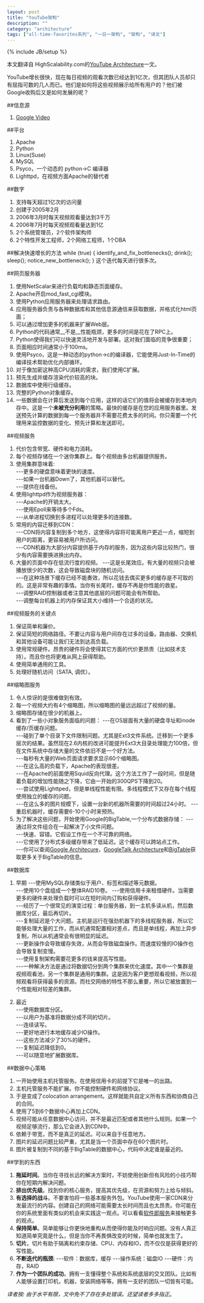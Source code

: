 ```yaml
---
layout: post
title: "YouTube架构"
description: ""
category: "architecture"
tags: ["all-time-favorites系列", "一日一架构", "架构", "译文"]
---
```

{% include JB/setup %}

本文翻译自 HighScalability.com的[YouTube Architecture](http://highscalability.com/youtube-architecture)一文。

YouTube增长很快，现在每日视频的观看次数已经达到1亿次，但其团队人员却只有屈指可数的几人而已。他们是如何将这些视频展示给所有用户的？他们被Google收购后又是如何发展的呢？

##信息源
1. [Google Video](http://video.google.com/videoplay?docid=-6304964351441328559)

##平台
1. Apache
2. Python
3. Linux(Suse)
4. MySQL
5. Psyco，一个动态的 python->C 编译器
6. Lighttpd，在视频方面Apache的替代者

##数字
1. 支持每天超过1亿次的访问量
2. 创建于2005年2月
3. 2006年3月时每天视频观看量达到3千万
4. 2006年7月时每天视频观看量达到1亿
5. 2个系统管理员，2个软件架构师
6. 2个特性开发工程师，2个网络工程师，1个DBA

##解决快速增长的方法
    while (true)
    { 
        identify_and_fix_bottlenecks();
        drink();
        sleep();
        notice_new_bottleneck();
    }
这个迭代每天进行很多次。

##网页服务器
1. 使用NetScalar来进行负载均和静态页面缓存。
2. Apache开启mod_fast_cgi模块。
3. 使用Python应用服务器来处理请求路由。
4. 应用服务器负责与各种数据库和其他信息源通信来获取数据，并格式化html页面；
5. 可以通过增加更多的机器来扩展Web层。
6. Python的代码通常__不是__性能瓶颈，更多的时间是花在了RPC上。
7. Python使得我们可以快速灵活地开发与部署。这对我们面临的竞争很重要；
8. 页面相应时间通常小于100ms。
9. 使用Psyco，这是一种动态的python->c的编译器，它能使用Just-In-Time的编译技术帮助优化内部循环。
10. 对于像加密这种高CPU消耗的需求，我们使用C扩展。
11. 预先生成并缓存渲染代价较高的块。
12. 数据库中使用行级缓存。
13. 完整的Python对象缓存。
14. 一些数据会在计算后发送到每个应用，这样的话它们的值将会被缓存到本地内存中。这是一个**未被充分利用**的策略。最快的缓存是在您的应用服务器里。发送预先计算的数据到每一个服务器并不需要花费太多的时间。你只需要一个代理用来监控数据的变化、预先计算和发送即可。

##视频服务
1. 代价包含带宽、硬件和电力消耗。
2. 每个视频存储在一个迷你集群上。每个视频由多台机器提供服务。
3. 使用集群意味着:  
  ---更多的硬盘意味着更快的速度。  
  ---如果一台机器Down了，其他机器可以替代。  
  ---提供在线备份。  
4. 使用lighttpd作为视频服务器：  
  ---Apache的开销太大。  
  ---使用Epoll来等待多个Fds。  
  ---从单进程切换到多进程可以处理更多的连接数。   
5. 常用的内容迁移到CDN：  
  ---CDN将内容复制到多个地方，这使得内容将可能离用户更近一点，缩短到用户的距离，更容易被用户所访问。  
  ---CDN机器为大部分内容提供基于内存的服务，因为这些内容比较热门，很少有内容需要换进换出内存。  
6. 大量的页面中存在低流行度的视频。
  ---这是长尾效应。有大量的视频只会被播放很少的次数，这会导致磁盘块的随机访问。  
  ---在这种场景下缓存已经不能奏效，所以花钱去偶买更多的缓存是不可取的的。这是非常有趣的事情。当你有长尾时，缓存不再是你性能的救星。  
  ---调整RAID控制器或者注意其他底层的问题可能会有所帮助。  
  ---调整每台机器上的内存保证其大小维持一个合适的状况。  

##视频服务的关键点
1. 保证简单和廉价。  
2. 保证简短的网络路径。不要让内容与用户间存在过多的设备。路由器、交换机和其他设备可能让我们无法到达高负载。  
3. 使用常规硬件。昂贵的硬件将会使得其它方面的代价更昂贵（比如技术支持）。而且你也将更难从网上获得帮助。  
4. 使用简单通用的工具。
5. 处理好随机访问（SATA, 调优）。  

##缩略图服务
1. 令人惊讶的是很难做到有效。  
2. 每一个视频大约有4个缩略图，所以缩略图的量远远超过了视频的量。  
3. 缩略图存储在很少的机器上。  
4. 看到了一些小对象服务面临的问题：
  ---在OS层面有大量的硬盘寻址和inode缓存/页缓存问题。  
  ---碰到了单个目录下文件限制问题。尤其是Ext3文件系统。迁移到一个更多层次的结果。虽然现在2.6内核的改进可能提升Ext3大目录处理能力100倍，但在文件系统中存储大量的文件依旧不是一个好方法。  
  ---每秒有大量的Web页面请求要求显示60个缩略图。  
  ---在这么高的负载下，Apache的表现很差。  
  ---在Apache的前面使用Squid反向代理。这个方法工作了一段时间，但是随着负载的增加性能随之下降，它由一开始的300QPS下降到20。  
  ---尝试使用Lighttped，但是单线程性能有限。多线程模式下又存在每个线程使用独立的缓存的问题。  
  ---在这么多的图片规模下，设置一台新的机器所需要的时间超过24小时。 
  ---重启机器时，缓存需要6-10个小时来预热。  
5. 为了解决这些问题，开始使用Google的BigTable,一个分布式数据存储：
  ---通过将文件组合在一起解决了小文件问题。  
  ---快速、容错。它假设工作在一个不可靠的网络。  
  ---它使用了分布式多级缓存带来了低延迟。这个缓存可以跨站点工作。  
  ---你可以查阅[Google Architecure](http://highscalability.com/google-architecture)，[GoogleTalk Architecture](http://highscalability.com/googletalk-architecture)和[BigTable](http://highscalability.com/tags/bigtable)获取更多关于BigTable的信息。  

##数据库
1. 早期
 ---使用MySQL存储类似于用户、标签和描述等元数据。  
 ---使用10个盘组成一个整体RAID10卷。
 ---使用信用卡来租借硬件。当需要更多的硬件来处理负载时可以在短时间内订购和获得硬件。  
 ---经历了一个很常见的演变过程：单台服务器，到一主机多读从机，然后数据库分区，最后再切片。  
 ---复制延迟是个大问题。主机是运行在强劲机器下的多线程服务器，所以它能够处理大量的工作，而从机通常配置相对差点，而且是单线程，再加上异步复制，所以从机通常会有很明显的延迟。  
 ---更新操作会导致缓存失效，从而会导致磁盘操作。而速度较慢的IO操作也会导致复制变慢。  
 ---使用复制架构需要花更多的钱来提高写性能。  
 ---一种解决方法是通过将数据切分到两个集群来优化速度。其中一个集群是视频观看池，另一个集群是通用的集群。这是因为客户更想观看视频，所以视频观看将获得最多的资源。而社交网络的特性不那么重要，所以它被放置到一个性能相对较差的集群。

2. 最近  
   ---使用数据库分区。  
   ---以用户为基准将数据分成不同的切片。  
   ---连续读写。  
   ---更好地进行本地缓存减少IO操作。  
   ---这些方法减少了30%的硬件。  
   ---复制延迟降低到0。  
   ---可以随意地扩展数据库。  

##数据中心策略
1. 一开始使用主机托管服务。在使用信用卡的前提下它是唯一的出路。  
2. 主机托管服务不能扩展。你不能控制硬件和网络协议。  
3. 于是变成了colocation arrangement。这样就能共自定义所有东西和协商自己的合同。  
4. 使用了5到6个数据中心再加上CDN。  
5. 视频可能从任意数据中心访问，并不是最近匹配或者其他什么规则。如果一个视频足够流行，那么它会进入到CDN中。  
6. 依赖于带宽，而不是真正的延迟。可以来自于任意地方。  
7. 图片的延迟问题比较严重，尤其是当一个页面中存在60个图片时。  
8. 图片被复制到不同的基于BigTable的数据中心，代码中决定谁是最近的。

##学到的东西
1. **拖延时间**。当你在寻找长远的解决方案时，不妨使用创新但有风险的小技巧帮你在短期内解决问题。  
2. **排出优先级**。找到你的核心服务，提高其优先级，在资源和努力上给与倾斜。  
3. **有选择的战斗**。不要害怕将一些基本服务外包。YouTube使用一家CDN来分发最流行的内容。创建自己的网络可能需要太长时间而且也太昂贵。你可能在你的系统里面有类似的机会来实践这一观点。可以看看[软件即服务](http://highscalability.com/tags/saas)来接触更多的观点。  
4. **保持简单**。简单能够让你更快地重构从而使得你能及时响应问题。没有人真正知道简单究竟是什么，但是当你不再畏惧改变的时候，简单也就发生了。
5. **切片**。切片有助于隔离和约束存储、CPU、内存和IO，而不仅仅是获得更好的写性能。  
6. **不断迭代的瓶颈**:
  ---软件：数据库，缓存
  ---操作系统：磁盘IO
  ---硬件：内存，RAID
7. **作为一个团队的成功**。拥有一支懂得整个系统和系统底层的交叉团队。比如有人能够设置打印机，机器，安装网络等等。拥有一支好的团队一切皆有可能。

*译者按: 由于水平有限，文中免不了存在多处错误。还望读者多多指正*。 

